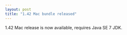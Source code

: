 ```yaml
---
layout: post
title: "1.42 Mac bundle released"
---
```



1.42 Mac release is now available, requires Java SE 7 JDK.

